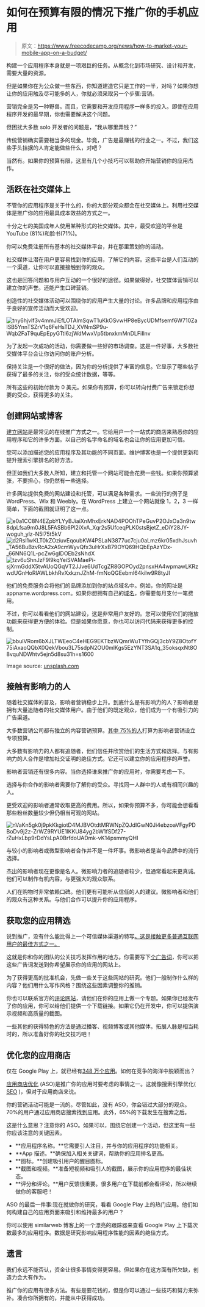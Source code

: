 # 如何在预算有限的情况下推广你的手机应用

> 原文：<https://www.freecodecamp.org/news/how-to-market-your-mobile-app-on-a-budget/>

构建一个应用程序本身就是一项艰巨的任务。从概念化到市场研究、设计和开发，需要大量的资源。

但是如果你在为公众做一些东西，你知道建造它只是工作的一半，对吗？如果你想让你的应用触及尽可能多的人，你就必须采取另一个步骤:营销。

营销完全是另一种野兽。而且，它需要和开发应用程序一样多的投入。即使在应用程序开发的最早期，你也需要解决这个问题。

但困扰大多数 solo 开发者的问题是，“我从哪里弄钱？”

传统营销确实需要相当多的现金。毕竟，广告是最赚钱的行业之一。不过，我们这些手头拮据的人肯定能做些什么，对吧？

当然有。如果你的预算有限，这里有几个小技巧可以帮助你开始营销你的应用杰作。

## **活跃在社交媒体上**

不管你的应用程序是关于什么的，你的大部分观众都会在社交媒体上。利用社交媒体是推广你的应用最具成本效益的方式之一。

十分之七的美国成年人使用某种形式的社交媒体。其中，最受欢迎的平台是 YouTube (81%)和脸书(71%)。

你可以免费注册所有基本的社交媒体平台，并在那里策划你的活动。

社交媒体让潜在用户更容易找到你的应用，了解它的内容。这些平台是人们互动的一个渠道，让你可以直接接触到你的观众。

这也是回答问题和与用户互动的一个很好的途径。如果做得好，社交媒体营销可以建立你的声誉。还能产生口碑营销。

创造性的社交媒体活动可以围绕你的应用产生大量的讨论。许多品牌和应用程序由于良好的宣传活动而大受欢迎。

![tny6hjvIf3v4mmJiEfLOTAlmSqwT1uKkOSvwHP8eBycUDMfsemf6W710ZalSB5YnnTSZrV1q6FeHsTDJ_XVNmSP9u-Wqb2FaT9quEpEpyGTtl6zjWdMwxVp5tbnxkmMnDLFiIlnv](img/27bb9c5c1910851bcc199e6aee2c6a84.png)

为了发起一次成功的活动，你需要做一些好的市场调查。这是一件好事，大多数社交媒体平台会让你访问你的账户分析。

保持关注是一个很好的做法，因为你的分析提供了丰富的信息。它显示了哪些帖子获得了最多的关注，你的受众统计数据，等等。

所有这些的初始付款为 0 美元。如果你有预算，你可以转向付费广告来锁定你想要的受众，获得更多的关注。

## **创建网站或博客**

[建立网站](https://www.sweor.com/firstimpressions)是最常见的在线推广方式之一。它给用户一个一站式的商店来熟悉你的应用程序和它的许多方面。以自己的名字命名的域名也会让你的应用更加可信。

您可以添加描述您的应用程序及其功能的不同页面。维护博客也是一个提供更新和提升搜索引擎排名的好方法。

但正如我们大多数人所知，建立和托管一个网站可能会花费一些钱。如果你预算紧张，不要担心，你仍然有一些选择。

许多网站提供免费的网站建设和托管，可以满足各种需求。一些流行的例子是 WordPress、Wix 和 Weebly。在 WordPress 上建立一个网站就像 1，2，3 一样简单，下面的截图就证明了这一点。

![e0a1CC8N4EZpbYLYyBJiaiXnMhxErkNAD4POOhTPeGuvP2OJxOa3n9tw8dpLfsa9m0J8L5FASBb6Pl2iXvA_Xqr2s5UfceqPLK0stsBjetZ_eDiY28JY-woguh_ylz-N5l75t5kV](img/358e6245e95c57c1f07db07b2f57d0f4.png)![d2Rsl1wKLT0kZOziuvEqoubKW4PSLaN3877uc7cju0aLmz6kr05xdhJsuvh_TA56BuBzvRcA2xA9cmWyvQfx3uHrXxB79OYQ69HQbEpAzYDx-_66NN6Q1L-pcZw6gIDOEb2sNhdX](img/263241fce592cd2322db4973079e7b23.png)![tzv6uShnJzF9l9kqYeiSVAMaePi-sjXrmGddX5tvAUoQGqVT2JJve6UdTcgZR8GOPOyd2pnsxHA4wpmawLKRzwdUGnHoRlAWLbkhRvXxkznJZhM-fmNoQGEebml64kilw9R8tyJI](img/6c1c2d932bf73400f03c0c0c44cba697.png)

他们的免费服务会将他们的品牌添加到你的站点域名中。例如，你的网址是 appname.wordpress.com。如果你想拥有自己的[域名](https://www.wpbeginner.com/beginners-guide/beginners-guide-what-is-a-domain-name-and-how-do-domains-work/)，你需要每月支付一笔费用。

不过，你可以看看他们的网站建设，这是非常用户友好的。您可以使用它们的拖放功能来获得更方便的体验。但是如果你愿意，你也可以访问代码来获得更多的控制。

![bbulVRom6bXJLTWEeoC4eHEG9EKTbzWQmrWuTYfhGQj3cbY9Z8OtofY75iAxaoQQbX0QekVbou3L75sdpN2OU0mlKgs5EzYNT3SA1q_35oksqxNt8O8vquNDWhtv5ejn5d8su31h=s1600](img/3b9c25fbe9bf72c42536cd1fc093f1b3.png)

Image source: [unsplash.com](https://unsplash.com/photos/eveI7MOcSmw)

## 接触有影响力的人

随着社交媒体的普及，影响者营销稳步上升。到底什么是有影响力的人？影响者是拥有大量追随者的社交媒体用户。由于他们的既定观众，他们成为一个有吸引力的广告渠道。

大多数营销公司都有独立的内容营销预算。[其中 75%的人](https://influencermarketinghub.com/influencer-marketing-benchmark-report-2021/)打算为影响者营销设立专项预算。

大多数有影响力的人都有追随者，他们信任并欣赏他们的生活方式和选择。与有影响力的人合作是增加社交证明的绝佳方式。它还可以建立你的应用程序的声誉。

影响者营销还有很多内容。当你选择谁来推广你的应用时，你需要考虑一下。

选择与你合作的影响者需要你了解你的受众。寻找同一人群中的人或有相同兴趣的人。

更受欢迎的影响者通常收取更高的费用。所以，如果你预算不多，你可能会想看看那些粉丝数量较少但仍相当可观的网站。

![nVaKn5gk0j9pkKkgiotD4MJBVOtdtMRWNpZQJdIGwN0Ji4ebzoaVFgyPDBoDv9j2z-ZrWZ9RYUE1lKKU84yg2bW1fSDf27-rZuHxLbp9rDdYsLpA0BrfdoUADmk-vK14psmmyQHI](img/a8f0bd0adfb44691e62b80cc3465c93d.png)

与较小的影响者或微型影响者合作并不是一件坏事。微影响者是当今品牌中的流行选择。

杰出的影响者现在更像是名人。微影响力者的追随者较少，但通常看起来更真诚。他们可以制作有机内容，与更强大的观众联系。

人们在购物时非常依赖口碑。他们更有可能听从信任的人的建议。微影响者和他们的观众有这种关系。与他们合作可以提升你的应用程序。

## **获取您的应用精选**

说到推广，没有什么能比得上一个可信媒体渠道的特写[。这是接触更多普通互联网用户的最佳方式之一。](https://www.reputio.com/become-forbes-contributor/)

这就是你和你的团队的公关技巧发挥作用的地方。你需要写下[个广告词](https://www.forbes.com/sites/cherylsnappconner/2013/10/13/how-to-pitch-the-press-the-8-no-fail-strategies/)，你可以把这些广告词发送到你希望展示你的应用的网站上。

为了获得更高的批准机会，先做一些关于这些网站的研究。他们一般制作什么样的内容？他们用什么写作风格？围绕这些因素调整你的推销。

你也可以联系官方的[评论网站](https://www.the-next-tech.com/mobile-apps/best-app-review-websites-for-marketing-and-promotions-in-2020/)，请他们在你的应用上做一个专题。如果你已经发布了你的应用，你可以给他们提供一个下载链接。如果它仍在开发中，你可以提供演示视频和高质量的截图。

一些其他的获得特色的方法是通过播客、视频博客或其他媒体。拓展人脉是相当耗时的，所以准备好你的社交技巧吧！

## **优化您的应用商店**

仅在 Google Play 上，就已经有[348 万个应用](https://www.statista.com/statistics/289418/number-of-available-apps-in-the-google-play-store-quarter/)。如何在竞争的海洋中脱颖而出？

[应用商店优化](https://appradar.com/academy/what-is-app-store-optimization-aso) (ASO)是推广你的应用时要考虑的事情之一。这就像搜索引擎优化( [SEO](https://searchengineland.com/guide/what-is-seo) )，但对于应用商店来说。

你的营销活动可能是一流的。尽管如此，没有 ASO，你会错过大部分的观众。70%的用户通过应用商店搜索找到应用。此外，65%的下载发生在搜索之后。

这是什么意思？注意你的 ASO。如果可以，围绕它创建一个活动，但这里有一些你应该注意的关键因素。

*   **应用程序名称。**它需要引人注目，并与你的应用程序的功能相关。
*   **App 描述。**确保加入相关关键词，帮助你的应用排名更高。
*   **图标。**创建吸引用户的醒目图标。
*   **截图和视频。**准备短视频和吸引人的截图，展示你的应用程序的最佳状态。
*   **评分和评论。**用户反馈很重要。很多用户在下载前都会看评论，所以继续做你的客服吧！

ASO 的最后一件事:现在就做你的研究，看看 Google Play 上的热门应用。他们如何构建自己的应用页面来吸引和维持最多的用户？

你可以使用 similarweb 博客上的一个漂亮的跟踪器来查看 Google Play 上下载次数最多的应用程序。数据是研究影响应用程序性能的因素的绝佳方式。

## **遗言**

我们永远不能否认，资金让很多事情变得更容易。但如果你在这方面有所欠缺，创造力会大有作为。

推广你的应用有很多方法。有些是要花钱的，但是你可以通过一些技巧和努力来弥补。凑合你所拥有的，并能从中获得成功。